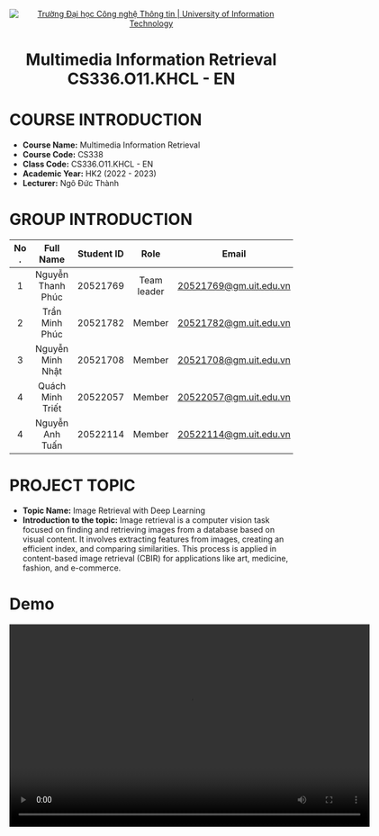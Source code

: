 <!-- Banner -->
<p align="center">
  <a href="https://www.uit.edu.vn/" title="Trường Đại học Công nghệ Thông tin" style="border: none;">
    <img src="https://i.imgur.com/WmMnSRt.png" alt="Trường Đại học Công nghệ Thông tin | University of Information Technology">
  </a>
</p>
<h1 align="center">Multimedia Information Retrieval CS336.O11.KHCL - EN</h1>

# COURSE INTRODUCTION

- **Course Name:** Multimedia Information Retrieval
- **Course Code:** CS338
- **Class Code:** CS336.O11.KHCL - EN
- **Academic Year:** HK2 (2022 - 2023)
- **Lecturer:** Ngô Đức Thành

# GROUP INTRODUCTION

| No . |     Full Name     | Student ID |    Role     |         Email          |
| :--: | :---------------: | :--------: | :---------: | :--------------------: |
|  1   | Nguyễn Thanh Phúc |  20521769  | Team leader | 20521769@gm.uit.edu.vn |
|  2   |  Trần Minh Phúc   |  20521782  |   Member    | 20521782@gm.uit.edu.vn |
|  3   | Nguyễn Minh Nhật  |  20521708  |   Member    | 20521708@gm.uit.edu.vn |
|  4   | Quách Minh Triết  |  20522057  |   Member    | 20522057@gm.uit.edu.vn |
|  4   |  Nguyễn Anh Tuấn  |  20522114  |   Member    | 20522114@gm.uit.edu.vn |

# PROJECT TOPIC

- **Topic Name:** Image Retrieval with Deep Learning
- **Introduction to the topic:** Image retrieval is a computer vision task focused on finding and retrieving images from a database based on visual content. It involves extracting features from images, creating an efficient index, and comparing similarities. This process is applied in content-based image retrieval (CBIR) for applications like art, medicine, fashion, and e-commerce.

# Demo

<!-- Video Demo -->
<p align="center">
  <video width="640" height="360" controls>
    <source src="Demo.mp4" type="video/mp4">
    Your browser does not support the video tag.
  </video>
</p>
